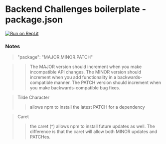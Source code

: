 # Backend Challenges boilerplate - package.json
[![Run on Repl.it](https://repl.it/badge/github/freeCodeCamp/boilerplate-npm)](https://repl.it/github/freeCodeCamp/boilerplate-npm)

### Notes
> "package": "MAJOR.MINOR.PATCH"

>> The MAJOR version should increment when you make incompatible API     changes. The MINOR version should increment when you add functionality in a backwards-compatible manner. The PATCH version should increment when you make backwards-compatible bug fixes. 

> Tilde Character
>> allows npm to install the latest PATCH for a dependency

> Caret
>> the caret (^) allows npm to install future updates as well. The difference is that the caret will allow both MINOR updates and PATCHes.

